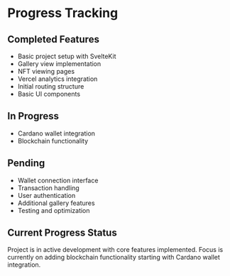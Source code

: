 # Progress Tracking

## Completed Features
- Basic project setup with SvelteKit
- Gallery view implementation
- NFT viewing pages
- Vercel analytics integration
- Initial routing structure
- Basic UI components

## In Progress
- Cardano wallet integration
- Blockchain functionality

## Pending
- Wallet connection interface
- Transaction handling
- User authentication
- Additional gallery features
- Testing and optimization

## Current Progress Status
Project is in active development with core features implemented. Focus is currently on adding blockchain functionality starting with Cardano wallet integration. 